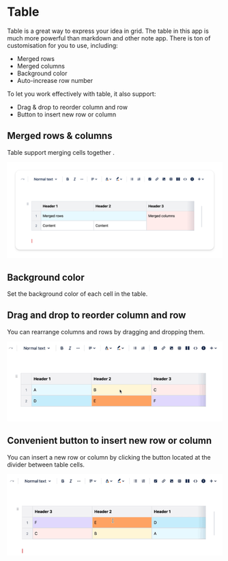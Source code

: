 # Table

Table is a great way to express your idea in grid. The table in this app is much more powerful than markdown and other note app. There is ton of customisation for you to use, including:

- Merged rows
- Merged columns
- Background color
- Auto-increase row number

To let you work effectively with table, it also support:

- Drag & drop to reorder column and row
- Button to insert new row or column

## Merged rows & columns

Table support merging cells together .

![Merged cells](./img/image2.png)

## Background color

Set the background color of each cell in the table. 

## Drag and drop to reorder column and row

You can rearrange columns and rows by dragging and dropping them.

![Reorder table](./img/image3.gif)

## Convenient button to insert new row or column

You can insert a new row or column by clicking the button located at the divider between table cells. 

![Insert rows & columns](./img/image4.gif)
